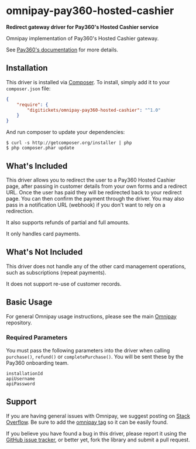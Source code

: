# omnipay-pay360-hosted-cashier

**Redirect gateway driver for Pay360's Hosted Cashier service**

Omnipay implementation of Pay360's Hosted Cashier gateway.

See [Pay360's documentation](https://docs.pay360.com/cards/payments/) for more details.

## Installation

This driver is installed via [Composer](http://getcomposer.org/). To install, simply add it
to your `composer.json` file:

```json
{
    "require": {
        "digitickets/omnipay-pay360-hosted-cashier": "^1.0"
    }
}
```

And run composer to update your dependencies:

    $ curl -s http://getcomposer.org/installer | php
    $ php composer.phar update

## What's Included

This driver allows you to redirect the user to a Pay360 Hosted Cashier page, after passing in customer details from your own forms and a redirect URL. 
Once the user has paid they will be redirected back to your redirect page. You can then confirm the payment through the driver. You may also pass in a notification URL (webhook) if you don't want to rely on a redirection.

It also supports refunds of partial and full amounts.

It only handles card payments.

## What's Not Included

This driver does not handle any of the other card management operations, such as subscriptions (repeat payments).

It does not support re-use of customer records.

## Basic Usage

For general Omnipay usage instructions, please see the main [Omnipay](https://github.com/omnipay/omnipay)
repository.

### Required Parameters

You must pass the following parameters into the driver when calling `purchase()`, `refund()` or `completePurchase()`. You will be sent these by the Pay360 onboarding team.

```
installationId
apiUsername
apiPassword
```

## Support

If you are having general issues with Omnipay, we suggest posting on
[Stack Overflow](http://stackoverflow.com/). Be sure to add the
[omnipay tag](http://stackoverflow.com/questions/tagged/omnipay) so it can be easily found.

If you believe you have found a bug in this driver, please report it using the [GitHub issue tracker](https://github.com/digitickets/omnipay-pay360-hosted-cashier/issues),
or better yet, fork the library and submit a pull request.
